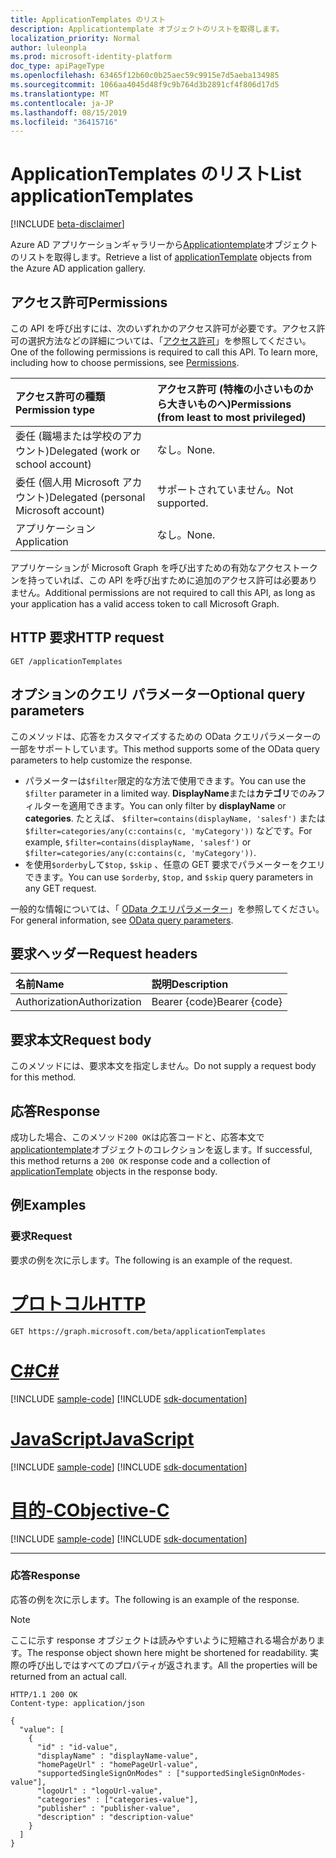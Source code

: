 ```yaml
---
title: ApplicationTemplates のリスト
description: Applicationtemplate オブジェクトのリストを取得します。
localization_priority: Normal
author: luleonpla
ms.prod: microsoft-identity-platform
doc_type: apiPageType
ms.openlocfilehash: 63465f12b60c0b25aec59c9915e7d5aeba134985
ms.sourcegitcommit: 1066aa4045d48f9c9b764d3b2891cf4f806d17d5
ms.translationtype: MT
ms.contentlocale: ja-JP
ms.lasthandoff: 08/15/2019
ms.locfileid: "36415716"
---
```

# <a name="list-applicationtemplates"></a><span data-ttu-id="62c84-103">ApplicationTemplates のリスト</span><span class="sxs-lookup"><span data-stu-id="62c84-103">List applicationTemplates</span></span>

[!INCLUDE [beta-disclaimer](../../includes/beta-disclaimer.md)]

<span data-ttu-id="62c84-104">Azure AD アプリケーションギャラリーから[Applicationtemplate](../resources/applicationtemplate.md)オブジェクトのリストを取得します。</span><span class="sxs-lookup"><span data-stu-id="62c84-104">Retrieve a list of [applicationTemplate](../resources/applicationtemplate.md) objects from the Azure AD application gallery.</span></span>

## <a name="permissions"></a><span data-ttu-id="62c84-105">アクセス許可</span><span class="sxs-lookup"><span data-stu-id="62c84-105">Permissions</span></span>

<span data-ttu-id="62c84-p101">この API を呼び出すには、次のいずれかのアクセス許可が必要です。アクセス許可の選択方法などの詳細については、「[アクセス許可](/graph/permissions-reference)」を参照してください。</span><span class="sxs-lookup"><span data-stu-id="62c84-p101">One of the following permissions is required to call this API. To learn more, including how to choose permissions, see [Permissions](/graph/permissions-reference).</span></span>

| <span data-ttu-id="62c84-108">アクセス許可の種類</span><span class="sxs-lookup"><span data-stu-id="62c84-108">Permission type</span></span>                        | <span data-ttu-id="62c84-109">アクセス許可 (特権の小さいものから大きいものへ)</span><span class="sxs-lookup"><span data-stu-id="62c84-109">Permissions (from least to most privileged)</span></span> |
|:---------------------------------------|:--------------------------------------------|
| <span data-ttu-id="62c84-110">委任 (職場または学校のアカウント)</span><span class="sxs-lookup"><span data-stu-id="62c84-110">Delegated (work or school account)</span></span>     | <span data-ttu-id="62c84-111">なし。</span><span class="sxs-lookup"><span data-stu-id="62c84-111">None.</span></span> |
| <span data-ttu-id="62c84-112">委任 (個人用 Microsoft アカウント)</span><span class="sxs-lookup"><span data-stu-id="62c84-112">Delegated (personal Microsoft account)</span></span> | <span data-ttu-id="62c84-113">サポートされていません。</span><span class="sxs-lookup"><span data-stu-id="62c84-113">Not supported.</span></span> |
| <span data-ttu-id="62c84-114">アプリケーション</span><span class="sxs-lookup"><span data-stu-id="62c84-114">Application</span></span>                            | <span data-ttu-id="62c84-115">なし。</span><span class="sxs-lookup"><span data-stu-id="62c84-115">None.</span></span> |

<span data-ttu-id="62c84-116">アプリケーションが Microsoft Graph を呼び出すための有効なアクセストークンを持っていれば、この API を呼び出すために追加のアクセス許可は必要ありません。</span><span class="sxs-lookup"><span data-stu-id="62c84-116">Additional permissions are not required to call this API, as long as your application has a valid access token to call Microsoft Graph.</span></span>

## <a name="http-request"></a><span data-ttu-id="62c84-117">HTTP 要求</span><span class="sxs-lookup"><span data-stu-id="62c84-117">HTTP request</span></span>

<!-- { "blockType": "ignored" } -->

```http
GET /applicationTemplates
```

## <a name="optional-query-parameters"></a><span data-ttu-id="62c84-118">オプションのクエリ パラメーター</span><span class="sxs-lookup"><span data-stu-id="62c84-118">Optional query parameters</span></span>

<span data-ttu-id="62c84-119">このメソッドは、応答をカスタマイズするための OData クエリパラメーターの一部をサポートしています。</span><span class="sxs-lookup"><span data-stu-id="62c84-119">This method supports some of the OData query parameters to help customize the response.</span></span> 

- <span data-ttu-id="62c84-120">パラメーターは`$filter`限定的な方法で使用できます。</span><span class="sxs-lookup"><span data-stu-id="62c84-120">You can use the `$filter` parameter in a limited way.</span></span> <span data-ttu-id="62c84-121">**DisplayName**または**カテゴリ**でのみフィルターを適用できます。</span><span class="sxs-lookup"><span data-stu-id="62c84-121">You can only filter by **displayName** or **categories**.</span></span> <span data-ttu-id="62c84-122">たとえば、 `$filter=contains(displayName, 'salesf')` または `$filter=categories/any(c:contains(c, 'myCategory'))` などです。</span><span class="sxs-lookup"><span data-stu-id="62c84-122">For example,  `$filter=contains(displayName, 'salesf')` or `$filter=categories/any(c:contains(c, 'myCategory'))`.</span></span>
- <span data-ttu-id="62c84-123">を使用`$orderby`して`$top,` `$skip` 、任意の GET 要求でパラメーターをクエリできます。</span><span class="sxs-lookup"><span data-stu-id="62c84-123">You can use `$orderby`, `$top,` and `$skip` query parameters in any GET request.</span></span>

<span data-ttu-id="62c84-124">一般的な情報については、「 [OData クエリパラメーター](/graph/query-parameters)」を参照してください。</span><span class="sxs-lookup"><span data-stu-id="62c84-124">For general information, see [OData query parameters](/graph/query-parameters).</span></span>

## <a name="request-headers"></a><span data-ttu-id="62c84-125">要求ヘッダー</span><span class="sxs-lookup"><span data-stu-id="62c84-125">Request headers</span></span>

| <span data-ttu-id="62c84-126">名前</span><span class="sxs-lookup"><span data-stu-id="62c84-126">Name</span></span>      |<span data-ttu-id="62c84-127">説明</span><span class="sxs-lookup"><span data-stu-id="62c84-127">Description</span></span>|
|:----------|:----------|
| <span data-ttu-id="62c84-128">Authorization</span><span class="sxs-lookup"><span data-stu-id="62c84-128">Authorization</span></span> | <span data-ttu-id="62c84-129">Bearer {code}</span><span class="sxs-lookup"><span data-stu-id="62c84-129">Bearer {code}</span></span> |

## <a name="request-body"></a><span data-ttu-id="62c84-130">要求本文</span><span class="sxs-lookup"><span data-stu-id="62c84-130">Request body</span></span>

<span data-ttu-id="62c84-131">このメソッドには、要求本文を指定しません。</span><span class="sxs-lookup"><span data-stu-id="62c84-131">Do not supply a request body for this method.</span></span>

## <a name="response"></a><span data-ttu-id="62c84-132">応答</span><span class="sxs-lookup"><span data-stu-id="62c84-132">Response</span></span>

<span data-ttu-id="62c84-133">成功した場合、このメソッド`200 OK`は応答コードと、応答本文で[applicationtemplate](../resources/applicationtemplate.md)オブジェクトのコレクションを返します。</span><span class="sxs-lookup"><span data-stu-id="62c84-133">If successful, this method returns a `200 OK` response code and a collection of [applicationTemplate](../resources/applicationtemplate.md) objects in the response body.</span></span>

## <a name="examples"></a><span data-ttu-id="62c84-134">例</span><span class="sxs-lookup"><span data-stu-id="62c84-134">Examples</span></span>

### <a name="request"></a><span data-ttu-id="62c84-135">要求</span><span class="sxs-lookup"><span data-stu-id="62c84-135">Request</span></span>

<span data-ttu-id="62c84-136">要求の例を次に示します。</span><span class="sxs-lookup"><span data-stu-id="62c84-136">The following is an example of the request.</span></span>

# <a name="httptabhttp"></a>[<span data-ttu-id="62c84-137">プロトコル</span><span class="sxs-lookup"><span data-stu-id="62c84-137">HTTP</span></span>](#tab/http)
<!-- {
  "blockType": "request",
  "name": "get_applicationtemplates"
}-->

```http
GET https://graph.microsoft.com/beta/applicationTemplates
```
# <a name="ctabcsharp"></a>[<span data-ttu-id="62c84-138">C#</span><span class="sxs-lookup"><span data-stu-id="62c84-138">C#</span></span>](#tab/csharp)
[!INCLUDE [sample-code](../includes/snippets/csharp/get-applicationtemplates-csharp-snippets.md)]
[!INCLUDE [sdk-documentation](../includes/snippets/snippets-sdk-documentation-link.md)]

# <a name="javascripttabjavascript"></a>[<span data-ttu-id="62c84-139">JavaScript</span><span class="sxs-lookup"><span data-stu-id="62c84-139">JavaScript</span></span>](#tab/javascript)
[!INCLUDE [sample-code](../includes/snippets/javascript/get-applicationtemplates-javascript-snippets.md)]
[!INCLUDE [sdk-documentation](../includes/snippets/snippets-sdk-documentation-link.md)]

# <a name="objective-ctabobjc"></a>[<span data-ttu-id="62c84-140">目的-C</span><span class="sxs-lookup"><span data-stu-id="62c84-140">Objective-C</span></span>](#tab/objc)
[!INCLUDE [sample-code](../includes/snippets/objc/get-applicationtemplates-objc-snippets.md)]
[!INCLUDE [sdk-documentation](../includes/snippets/snippets-sdk-documentation-link.md)]

---


### <a name="response"></a><span data-ttu-id="62c84-141">応答</span><span class="sxs-lookup"><span data-stu-id="62c84-141">Response</span></span>

<span data-ttu-id="62c84-142">応答の例を次に示します。</span><span class="sxs-lookup"><span data-stu-id="62c84-142">The following is an example of the response.</span></span>

> [!NOTE]
> <span data-ttu-id="62c84-143">ここに示す response オブジェクトは読みやすいように短縮される場合があります。</span><span class="sxs-lookup"><span data-stu-id="62c84-143">The response object shown here might be shortened for readability.</span></span> <span data-ttu-id="62c84-144">実際の呼び出しではすべてのプロパティが返されます。</span><span class="sxs-lookup"><span data-stu-id="62c84-144">All the properties will be returned from an actual call.</span></span>

<!-- {
  "blockType": "response",
  "truncated": true,
  "@odata.type": "microsoft.graph.applicationTemplate",
  "isCollection": true
} -->

```http
HTTP/1.1 200 OK
Content-type: application/json

{
  "value": [
    {
      "id" : "id-value",
      "displayName" : "displayName-value",
      "homePageUrl" : "homePageUrl-value",
      "supportedSingleSignOnModes" : ["supportedSingleSignOnModes-value"],
      "logoUrl" : "logoUrl-value",
      "categories" : ["categories-value"],
      "publisher" : "publisher-value",
      "description" : "description-value"
    }
  ]
}
```

<!-- uuid: 16cd6b66-4b1a-43a1-adaf-3a886856ed98
2019-02-04 14:57:30 UTC -->
<!-- {
  "type": "#page.annotation",
  "description": "List applicationTemplates",
  "keywords": "",
  "section": "documentation",
  "tocPath": ""
}-->
